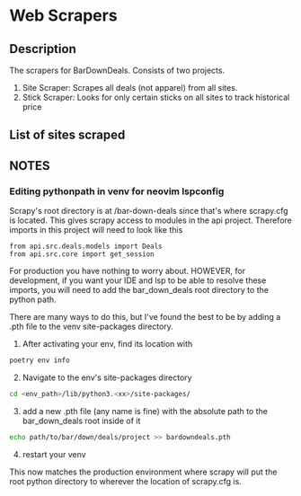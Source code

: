 # Web Scrapers

## Description

The scrapers for BarDownDeals. Consists of two projects.

1. Site Scraper: Scrapes all deals (not apparel) from all sites.
2. Stick Scraper: Looks for only certain sticks on all sites to track historical
   price

## List of sites scraped

## NOTES

### Editing pythonpath in venv for neovim lspconfig

Scrapy's root directory is at /bar-down-deals since that's where scrapy.cfg
is located. This gives scrapy access to modules in the api project. Therefore
imports in this project will need to look like this

```python3
from api.src.deals.models import Deals
from api.src.core import get_session
```

For production you have nothing to worry about. HOWEVER, for development, if you
want your IDE and lsp to be able to resolve these imports, you will need to add
the bar_down_deals root directory to the python path.

There are many ways to do this, but I've found the best to be by adding a .pth
file to the venv site-packages directory.

1. After activating your env, find its location with

```bash
poetry env info
```

2. Navigate to the env's site-packages directory

```bash
cd <env_path>/lib/python3.<xx>/site-packages/
```

3. add a new .pth file (any name is fine) with the absolute path to the
   bar_down_deals root inside of it

```bash
echo path/to/bar/down/deals/project >> bardowndeals.pth
```

4. restart your venv

This now matches the production environment where scrapy will put the root
python directory to wherever the location of scrapy.cfg is.
